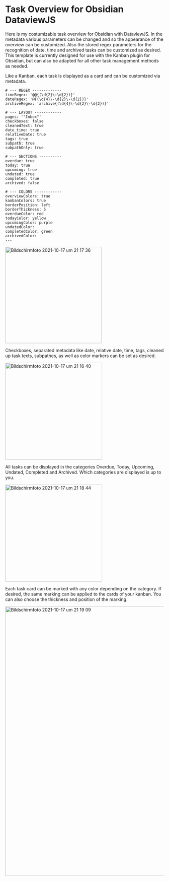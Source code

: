# Task Overview for Obsidian DataviewJS

Here is my costumizable task overview for Obsidian with DataviewJS. In the metadata various parameters can be changed and so the appearance of the overview can be customized. Also the stored regex parameters for the recognition of date, time and archived tasks can be customized as desired. This template is currently designed for use with the Kanban plugin for Obsidian, but can also be adapted for all other task management methods as needed.

Like a Kanban, each task is displayed as a card and can be customized via metadata.

```
# --- REGEX -------------
timeRegex: '@@{(\d{2}\:\d{2})}'
dateRegex: '@{(\d{4}\-\d{2}\-\d{2})}'
archiveRegex: 'archive{(\d{4}\-\d{2}\-\d{2})}'

# --- LAYOUT ------------
pages: '"Inbox"'
checkboxes: false
cleanedText: true
date_time: true
relativeDate: true
tags: true
subpath: true
subpathOnly: true

# --- SECTIONS ----------
overdue: true
today: true
upcoming: true
undated: true
completed: true
archived: false

# --- COLORS ------------
overviewColors: true
kanbanColors: true
borderPosition: left
borderThickness: 5
overdueColor: red
todayColor: yellow
upcomingColor: purple
undatedColor: 
completedColor: green
archivedColor: 
---
```

<img width="306" alt="Bildschirmfoto 2021-10-17 um 21 17 36" src="https://user-images.githubusercontent.com/59178587/137641701-bcc06f05-a826-475d-8fdf-e20cec02cd4a.png">

Checkboxes, separated metadata like date, relative date, time, tags, cleaned up task texts, subpathes, as well as color markers can be set as desired.

<img width="308" alt="Bildschirmfoto 2021-10-17 um 21 16 40" src="https://user-images.githubusercontent.com/59178587/137641680-fb0d19c6-0873-45ed-b60a-c4e5d2032747.png">

All tasks can be displayed in the categories Overdue, Today, Upcoming, Undated, Completed and Archived. Which categories are displayed is up to you.

<img width="308" alt="Bildschirmfoto 2021-10-17 um 21 18 44" src="https://user-images.githubusercontent.com/59178587/137641729-97adc766-6554-4d74-a52b-5d640641730e.png">

Each task card can be marked with any color depending on the category. If desired, the same marking can be applied to the cards of your kanban. You can also choose the thickness and position of the marking.

<img width="856" alt="Bildschirmfoto 2021-10-17 um 21 19 09" src="https://user-images.githubusercontent.com/59178587/137641842-1149149f-58d9-4582-89a7-9cf7c7080ff2.png">

